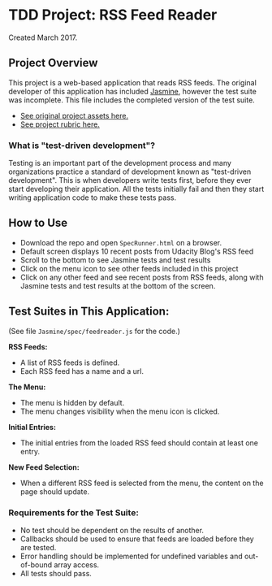 # TDD Project: RSS Feed Reader

Created March 2017.

## Project Overview

This project is a web-based application that reads RSS feeds. The original developer of this application has included [Jasmine](http://jasmine.github.io/), however the test suite was incomplete. This file includes the completed version of the test suite.

- [See original project assets here.](http://github.com/udacity/frontend-nanodegree-feedreader)
- [See project rubric here.](https://review.udacity.com/#!/projects/3442558598/rubric)

### What is "test-driven development"?

Testing is an important part of the development process and many organizations practice a standard of development known as "test-driven development". This is when developers write tests first, before they ever start developing their application. All the tests initially fail and then they start writing application code to make these tests pass.

## How to Use

- Download the repo and open `SpecRunner.html` on a browser.
- Default screen displays 10 recent posts from Udacity Blog's RSS feed
- Scroll to the bottom to see Jasmine tests and test results
- Click on the menu icon to see other feeds included in this project
- Click on any other feed and see recent posts from RSS feeds, along with Jasmine tests and test results at the bottom of the screen.

## Test Suites in This Application:

(See file `Jasmine/spec/feedreader.js` for the code.)

**RSS Feeds:**
- A list of RSS feeds is defined.
- Each RSS feed has a name and a url.

**The Menu:**
- The menu is hidden by default.
- The menu changes visibility when the menu icon is clicked.

**Initial Entries:**
- The initial entries from the loaded RSS feed should contain at least one entry.

**New Feed Selection:**
- When a different RSS feed is selected from the menu, the content on the page should update.

### Requirements for the Test Suite:

- No test should be dependent on the results of another.
- Callbacks should be used to ensure that feeds are loaded before they are tested.
- Error handling should be implemented for undefined variables and out-of-bound array access.
- All tests should pass.